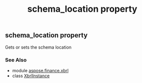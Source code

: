 ﻿---
title: schema_location property
second_title: Aspose.Finance for Python via .NET API References
description: 
type: docs
weight: 240
url: /python-net/aspose.finance.xbrl/xbrlinstance/schema_location/
is_root: false
---

## schema_location property


Gets or sets the schema location

### See Also
* module [aspose.finance.xbrl](../../)
* class [XbrlInstance](/finance/python-net/aspose.finance.xbrl/xbrlinstance)
